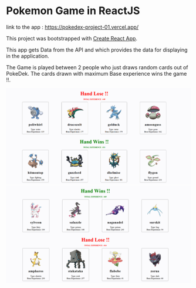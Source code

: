 # Pokemon Game in ReactJS

link to the app : https://pokedex-project-01.vercel.app/

This project was bootstrapped with [Create React App](https://github.com/facebook/create-react-app).

This app gets Data from the API and which provides the data for displaying in the application.

The Game is played between 2 people who just draws random cards out of PokeDek. The cards drawn with maximum Base experience wins the game !!.

![1](./images/image1.png)
![2](./images/image2.png)
